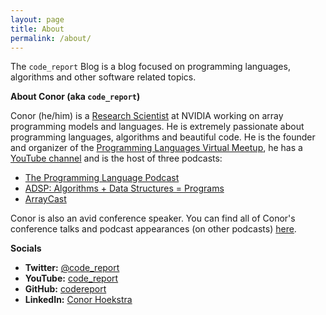 ```yaml
---
layout: page
title: About
permalink: /about/
---
```


The `code_report` Blog is a blog focused on programming languages, algorithms and other software related topics. 

**About Conor (aka `code_report`)**
 
Conor (he/him) is a [Research Scientist](https://www.linkedin.com/in/conorhoekstra/) at NVIDIA working on array programming models and languages. He is extremely passionate about programming languages, algorithms and beautiful code. He is the founder and organizer of the [Programming Languages Virtual Meetup](https://www.meetup.com/Programming-Languages-Toronto-Meetup/), he has a [YouTube channel](https://www.youtube.com/codereport) and is the host of three podcasts:
* [The Programming Language Podcast](https://www.buzzsprout.com/1951960)
* [ADSP: Algorithms + Data Structures = Programs](https://adspthepodcast.com/)
* [ArrayCast](https://www.arraycast.com/)
  
Conor is also an avid conference speaker. You can find all of Conor's conference talks and podcast appearances (on other podcasts) [here](https://github.com/codereport/Talks/blob/master/README.md).

**Socials**

* **Twitter:** [@code_report](https://twitter.com/code_report)
* **YouTube:** [code_report](https://www.youtube.com/c/codereport)
* **GitHub:** [codereport](https://github.com/codereport)
* **LinkedIn:** [Conor Hoekstra](https://www.linkedin.com/in/conorhoekstra/)
